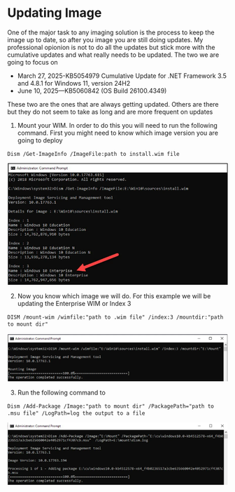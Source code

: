 # Updating Image

One of the major task to any imaging solution is the process to keep the image up to date, so after you image  you are still doing updates. 
My professional opionion is not to do all the updates but stick more with the cumulative updates and what really needs to be updated. The two we are going to focus on

- March 27, 2025-KB5054979 Cumulative Update for .NET Framework 3.5 and 4.8.1 for Windows 11, version 24H2
- June 10, 2025—KB5060842 (OS Build 26100.4349)

These two are the ones that are always getting updated. Others are there but they do not seem to take as long and are more frequent on updates

1. Mount your WIM. In order to do this you will need to run the following command. First you might need to know which image version you are going to deploy
```
Dism /Get-ImageInfo /ImageFile:path to install.wim file
```
![alt text](Images/1.png)

2. Now you know which image we will do. For this example we will be updating the Enterprise WIM or Index 3
```
DISM /mount-wim /wimfile:"path to .wim file" /index:3 /mountdir:"path to mount dir"
```
![alt text](Images/2.png)


3. Run the following command to 
```
Dism /Add-Package /Image:"path to mount dir" /PackagePath="path to .msu file" /LogPath=log the output to a file
```
![alt text](Images/3.png)